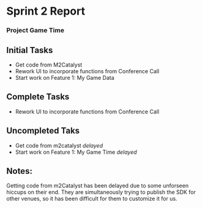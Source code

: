 # Sprint 2 Report

### Project Game Time


## Initial Tasks

+ Get code from M2Catalyst
+ Rework UI to incorporate functions from Conference Call
+ Start work on Feature 1: My Game Data

## Complete Tasks

+ Rework UI to incorporate functions from Conference Call

## Uncompleted Taks

+ Get code from m2catalyst *delayed*
+ Start work on Feature 1: My Game Time *delayed*
## Notes:

Getting code from m2Catalyst has been delayed due to some unforseen hiccups on their end.  They are simultaneously trying to publish the SDK for other venues, so it has been difficult for them to customize it for us.
